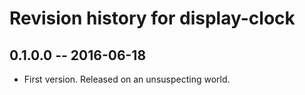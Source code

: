 # Revision history for display-clock

## 0.1.0.0  -- 2016-06-18

* First version. Released on an unsuspecting world.
